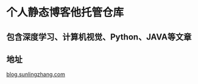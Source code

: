 个人静态博客他托管仓库
=========

## 包含深度学习、计算机视觉、Python、JAVA等文章

## 地址

[blog.sunlingzhang.com](https://blog.sunlingzhang.com)